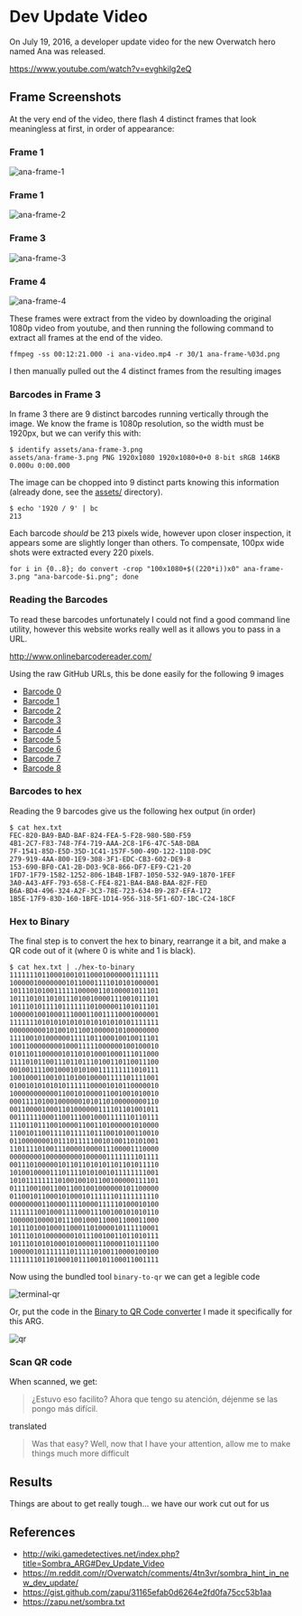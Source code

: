Dev Update Video
================

On July 19, 2016, a developer update video for the new Overwatch hero named Ana
was released.

https://www.youtube.com/watch?v=evghkilg2eQ

Frame Screenshots
-----------------

At the very end of the video, there flash 4 distinct frames that
look meaningless at first, in order of appearance:

### Frame 1

![ana-frame-1](assets/ana-frame-1.png)

### Frame 1

![ana-frame-2](assets/ana-frame-2.png)

### Frame 3

![ana-frame-3](assets/ana-frame-3.png)

### Frame 4

![ana-frame-4](assets/ana-frame-4.png)

These frames were extract from the video by downloading the original 1080p
video from youtube, and then running the following command to extract all frames
at the end of the video.

    ffmpeg -ss 00:12:21.000 -i ana-video.mp4 -r 30/1 ana-frame-%03d.png

I then manually pulled out the 4 distinct frames from the resulting images

### Barcodes in Frame 3

In frame 3 there are 9 distinct barcodes running vertically through the image.
We know the frame is 1080p resolution, so the width must be 1920px, but we can
verify this with:

    $ identify assets/ana-frame-3.png
    assets/ana-frame-3.png PNG 1920x1080 1920x1080+0+0 8-bit sRGB 146KB 0.000u 0:00.000

The image can be chopped into 9 distinct parts knowing this information (already done,
see the [assets/](assets) directory).

    $ echo '1920 / 9' | bc
    213

Each barcode *should* be 213 pixels wide, however upon closer inspection, it
appears some are slightly longer than others.  To compensate, 100px wide shots
were extracted every 220 pixels.

    for i in {0..8}; do convert -crop "100x1080+$((220*i))x0" ana-frame-3.png "ana-barcode-$i.png"; done

### Reading the Barcodes

To read these barcodes unfortunately I could not find a good command line utility, however this
website works really well as it allows you to pass in a URL.

http://www.onlinebarcodereader.com/

Using the raw GitHub URLs, this be done easily for the following 9 images

- [Barcode 0](https://raw.githubusercontent.com/bahamas10/sombra/dave-1471116722/01-dev-update-video/assets/ana-barcode-0.png)
- [Barcode 1](https://raw.githubusercontent.com/bahamas10/sombra/dave-1471116722/01-dev-update-video/assets/ana-barcode-1.png)
- [Barcode 2](https://raw.githubusercontent.com/bahamas10/sombra/dave-1471116722/01-dev-update-video/assets/ana-barcode-2.png)
- [Barcode 3](https://raw.githubusercontent.com/bahamas10/sombra/dave-1471116722/01-dev-update-video/assets/ana-barcode-3.png)
- [Barcode 4](https://raw.githubusercontent.com/bahamas10/sombra/dave-1471116722/01-dev-update-video/assets/ana-barcode-4.png)
- [Barcode 5](https://raw.githubusercontent.com/bahamas10/sombra/dave-1471116722/01-dev-update-video/assets/ana-barcode-5.png)
- [Barcode 6](https://raw.githubusercontent.com/bahamas10/sombra/dave-1471116722/01-dev-update-video/assets/ana-barcode-6.png)
- [Barcode 7](https://raw.githubusercontent.com/bahamas10/sombra/dave-1471116722/01-dev-update-video/assets/ana-barcode-7.png)
- [Barcode 8](https://raw.githubusercontent.com/bahamas10/sombra/dave-1471116722/01-dev-update-video/assets/ana-barcode-8.png)

### Barcodes to hex

Reading the 9 barcodes give us the following hex output (in order)

    $ cat hex.txt
    FEC-820-BA9-BAD-BAF-824-FEA-5-F28-980-5B0-F59
    4B1-2C7-F83-748-7F4-719-AAA-2C8-1F6-47C-5A8-DBA
    7F-1541-85D-E5D-35D-1C41-157F-500-49D-122-11D8-D9C
    279-919-4AA-800-1E9-308-3F1-EDC-CB3-602-DE9-8
    153-690-BF0-CA1-2B-D03-9C8-866-DF7-EF9-C21-20
    1FD7-1F79-1582-1252-806-1B4B-1FB7-1050-532-9A9-1870-1FEF
    3A0-A43-AFF-793-658-C-FE4-821-BA4-BA8-BAA-82F-FED
    B6A-BD4-496-324-A2F-3C3-78E-723-634-B9-287-EFA-172
    1B5E-17F9-83D-160-1BFE-1D14-956-318-5F1-6D7-1BC-C24-18CF

### Hex to Binary

The final step is to convert the hex to binary, rearrange it a bit, and make a
QR code out of it (where 0 is white and 1 is black).

    $ cat hex.txt | ./hex-to-binary
    1111111011000100101100010000001111111
    1000001000000010110001111010101000001
    1011101010011111100000110100001011101
    1011101011010111010010000111001011101
    1011101011110111111101000001101011101
    1000001001000111000110011110001000001
    1111111010101010101010101010101111111
    0000000001010010110010000010100000000
    1111001010000001111101100010010011101
    1001100000000100011111000000100100010
    0101101100000101101010001000111011000
    1111010110011101101110100110110011100
    0010011110010001010100111111111010111
    1001000110010110100100001111101111001
    0100101010101011111100001010110000010
    1000000000001100101000011001001010010
    0001111010010000001010110100000000110
    0011000010001101000000111101101001011
    0011111100011001110010001111110110111
    1110110111001000011001101000001010000
    1100101100111101111101110010100110010
    0110000000101110111110010100110101001
    1101111010011100001000011100001110000
    0000000010000000001000001111111101111
    0011101000001011011010101101101011110
    1010010000111011110101001011111111001
    1010111111110100100101100100000111101
    0111100100110011001001000000101100000
    0110010110001010001011111101111111110
    0000000011000011110000111110100010100
    1111111001000111100011100100101010110
    1000001000010111001000110001100011000
    1011101001000110001101000010111110001
    1011101010000000101110010011011010111
    1011101010100010100001110000110111100
    1000001011111110111110100110000100100
    1111111011010001011100101100011001111

Now using the bundled tool `binary-to-qr` we can get a legible code

![terminal-qr](assets/terminal-qr.png)

Or, put the code in the
[Binary to QR Code converter](https://bahamas10.github.io/binary-to-qrcode/) I
made it specifically for this ARG.

![qr](assets/qr.png)

### Scan QR code

When scanned, we get:

> ¿Estuvo eso facilito? Ahora que tengo su atención, déjenme se las pongo más difícil.

translated

> Was that easy? Well, now that I have your attention, allow me to make things much more difficult

Results
-------

Things are about to get really tough... we have our work cut out for us

References
----------

- http://wiki.gamedetectives.net/index.php?title=Sombra_ARG#Dev_Update_Video
- https://m.reddit.com/r/Overwatch/comments/4tn3vr/sombra_hint_in_new_dev_update/
- https://gist.github.com/zapu/31165efab0d6264e2fd0fa75cc53b1aa
- https://zapu.net/sombra.txt
